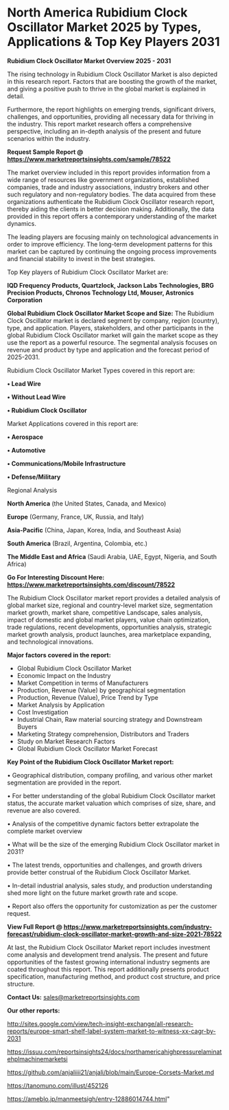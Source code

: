 # North America Rubidium Clock Oscillator Market 2025 by Types, Applications & Top Key Players 2031

<Strong> Rubidium Clock Oscillator Market Overview 2025 - 2031</strong>

The rising technology in Rubidium Clock Oscillator Market is also depicted in this research report. Factors that are boosting the growth of the market, and giving a positive push to thrive in the global market is explained in detail.

Furthermore, the report highlights on emerging trends, significant drivers, challenges, and opportunities, providing all necessary data for thriving in the industry. This report market research offers a comprehensive perspective, including an in-depth analysis of the present and future scenarios within the industry.

<strong>Request Sample Report @ <a href=https://www.marketreportsinsights.com/sample/78522>https://www.marketreportsinsights.com/sample/78522</a></strong>

The market overview included in this report provides information from a wide range of resources like government organizations, established companies, trade and industry associations, industry brokers and other such regulatory and non-regulatory bodies. The data acquired from these organizations authenticate the Rubidium Clock Oscillator research report, thereby aiding the clients in better decision making. Additionally, the data provided in this report offers a contemporary understanding of the market dynamics.

The leading players are focusing mainly on technological advancements in order to improve efficiency. The long-term development patterns for this market can be captured by continuing the ongoing process improvements and financial stability to invest in the best strategies.

Top Key players of Rubidium Clock Oscillator Market are:

<strong>IQD Frequency Products, Quartzlock, Jackson Labs Technologies, BRG Precision Products, Chronos Technology Ltd, Mouser, Astronics Corporation</strong>

<strong><b>Global Rubidium Clock Oscillator Market Scope and Size:</b></strong>
The Rubidium Clock Oscillator market is declared segment by company, region (country), type, and application. Players, stakeholders, and other participants in the global Rubidium Clock Oscillator market will gain the market scope as they use the report as a powerful resource. The segmental analysis focuses on revenue and product by type and application and the forecast period of 2025-2031.

Rubidium Clock Oscillator Market Types covered in this report are:

<strong>• Lead Wire

• Without Lead Wire

• Rubidium Clock Oscillator</strong>

Market Applications covered in this report are:

<strong>• Aerospace

• Automotive

• Communications/Mobile Infrastructure

• Defense/Military</strong> 

Regional Analysis

<strong>North America</strong> (the United States, Canada, and Mexico)

<strong>Europe</strong> (Germany, France, UK, Russia, and Italy)

<strong>Asia-Pacific</strong> (China, Japan, Korea, India, and Southeast Asia)

<strong>South America</strong> (Brazil, Argentina, Colombia, etc.)

<strong>The Middle East and Africa</strong> (Saudi Arabia, UAE, Egypt, Nigeria, and South Africa)

<strong>Go For Interesting Discount Here: <a href=https://www.marketreportsinsights.com/discount/78522>https://www.marketreportsinsights.com/discount/78522</a></strong>

The Rubidium Clock Oscillator market report provides a detailed analysis of global market size, regional and country-level market size, segmentation market growth, market share, competitive Landscape, sales analysis, impact of domestic and global market players, value chain optimization, trade regulations, recent developments, opportunities analysis, strategic market growth analysis, product launches, area marketplace expanding, and technological innovations.

<strong><b>Major factors covered in the report:</b></strong>
<ul>
  <li>Global Rubidium Clock Oscillator Market </li>
  <li>Economic Impact on the Industry</li>
  <li>Market Competition in terms of Manufacturers</li>
  <li>Production, Revenue (Value) by geographical segmentation</li>
  <li>Production, Revenue (Value), Price Trend by Type</li>
  <li>Market Analysis by Application</li>
  <li>Cost Investigation</li>
  <li>Industrial Chain, Raw material sourcing strategy and Downstream Buyers</li>
  <li>Marketing Strategy comprehension, Distributors and Traders</li>
  <li>Study on Market Research Factors</li>
  <li>Global Rubidium Clock Oscillator Market Forecast</li>
</ul>

<strong><b>Key Point of the Rubidium Clock Oscillator Market report:</b></strong>

• Geographical distribution, company profiling, and various other market segmentation are provided in the report.

• For better understanding of the global Rubidium Clock Oscillator market status, the accurate market valuation which comprises of size, share, and revenue are also covered.

• Analysis of the competitive dynamic factors better extrapolate the complete market overview

• What will be the size of the emerging Rubidium Clock Oscillator market in 2031?

• The latest trends, opportunities and challenges, and growth drivers provide better construal of the Rubidium Clock Oscillator Market.

• In-detail industrial analysis, sales study, and production understanding shed more light on the future market growth rate and scope.

• Report also offers the opportunity for customization as per the customer request.

<strong><b>View Full Report @ <a href=https://www.marketreportsinsights.com/industry-forecast/rubidium-clock-oscillator-market-growth-and-size-2021-78522>https://www.marketreportsinsights.com/industry-forecast/rubidium-clock-oscillator-market-growth-and-size-2021-78522</a></b></strong>


At last, the Rubidium Clock Oscillator Market report includes investment come analysis and development trend analysis. The present and future opportunities of the fastest growing international industry segments are coated throughout this report. This report additionally presents product specification, manufacturing method, and product cost structure, and price structure.

<strong>Contact Us:</strong>
sales@marketreportsinsights.com

<strong>Our other reports:</strong>

<a href=http://sites.google.com/view/tech-insight-exchange/all-research-reports/europe-smart-shelf-label-system-market-to-witness-xx-cagr-by-2031>http://sites.google.com/view/tech-insight-exchange/all-research-reports/europe-smart-shelf-label-system-market-to-witness-xx-cagr-by-2031</a>

<a href=https://issuu.com/reportsinsights24/docs/northamericahighpressurelaminatehplmachinemarketsi>https://issuu.com/reportsinsights24/docs/northamericahighpressurelaminatehplmachinemarketsi</a>

<a href=https://github.com/anjaliiii21/anjali/blob/main/Europe-Corsets-Market.md>https://github.com/anjaliiii21/anjali/blob/main/Europe-Corsets-Market.md</a>

<a href=https://tanomuno.com/illust/452126>https://tanomuno.com/illust/452126</a>

<a href=https://ameblo.jp/manmeetsigh/entry-12886014744.html>https://ameblo.jp/manmeetsigh/entry-12886014744.html</a>"
